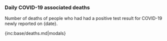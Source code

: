 ﻿### Daily COVID-19 associated deaths

Number of deaths of people who had had a positive test result for COVID-19 newly reported on {date}.

{inc:base/deaths.md|modals}
